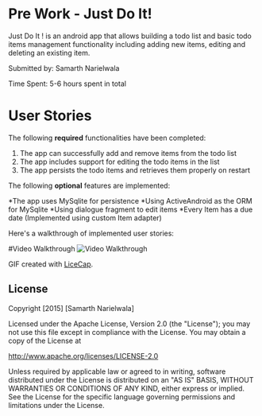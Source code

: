 

# Pre Work - Just Do It! 

Just Do It ! is an android app that allows building a todo list and basic todo items management functionality including adding new items, editing and deleting an existing item.

Submitted by: Samarth Narielwala

Time Spent: 5-6 hours spent in total

# User Stories

The following **required** functionalities have been completed:

1. The app can successfully add and remove items from the todo list
2. The app includes support for editing the todo items in the list
3. The app persists the todo items and retrieves them properly on restart

The following **optional** features are implemented:

*The app uses MySqlite for persistence
*Using ActiveAndroid as the ORM for MySqlite
*Using dialogue fragment to edit items 
*Every Item has a due date (Implemented using custom Item adapter)

Here's a walkthrough of implemented user stories:

#Video Walkthrough
<img src='http://i.imgur.com/b2qBC7H' title='Video Walkthrough' width='' alt='Video Walkthrough'/>

GIF created with [LiceCap](http://www.cockos.com/licecap/).

## License

Copyright [2015] [Samarth Narielwala]

Licensed under the Apache License, Version 2.0 (the "License");
you may not use this file except in compliance with the License.
You may obtain a copy of the License at

http://www.apache.org/licenses/LICENSE-2.0

Unless required by applicable law or agreed to in writing, software
distributed under the License is distributed on an "AS IS" BASIS,
WITHOUT WARRANTIES OR CONDITIONS OF ANY KIND, either express or implied.
See the License for the specific language governing permissions and
limitations under the License.
